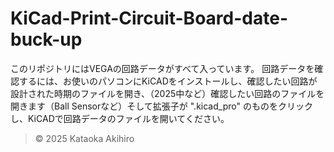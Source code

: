 # KiCad-Print-Circuit-Board-date-buck-up
このリポジトリにはVEGAの回路データがすべて入っています。
回路データを確認するには、お使いのパソコンにKiCADをインストールし、確認したい回路が設計された時期のファイルを開き、（2025中など）確認したい回路のファイルを開きます（Ball Sensorなど）そして拡張子が ".kicad_pro" のものをクリックし、KiCADで回路データのファイルを開いてください。
> © 2025 Kataoka Akihiro
